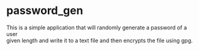 # password_gen

This is a simple application that will randomly generate a password of a user  
given length and write it to a text file and then encrypts the file using gpg.

